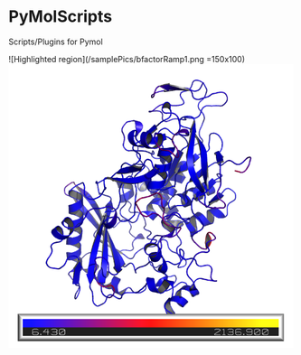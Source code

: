 # PyMolScripts
Scripts/Plugins for Pymol

![Highlighted region](/samplePics/bfactorRamp1.png =150x100)
![Visualization of bfactors](/samplePics/bfactorRamp2.png)
